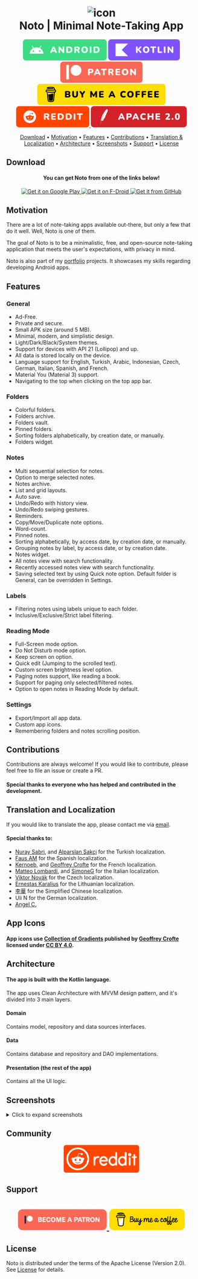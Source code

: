 <h1 align="center">
    <img src="images/Icon.svg" alt="icon" />
    <br />
    <b>Noto | Minimal Note-Taking App</b>
</h1>

<div align="center">
    <a>
        <img src="/images/Badges/Android.svg" style="border-radius: 4px;" />
    </a>
    <a>
        <img src="/images/Badges/Kotlin.svg" alt="Kotlin" style="border-radius: 4px;" />
    </a>
    <a href="https://www.patreon.com/alialbaali">
        <img src="/images/Badges/Patreon.svg" style="border-radius: 4px;" />
    </a>
    <a href="https://www.buymeacoffee.com/alialbaali">
        <img src="/images/Badges/BMC.svg" alt="BuyMeACoffee" style="border-radius: 4px;" />
    </a>
    <a href="https://www.reddit.com/r/notoapp/">
        <img src="/images/Badges/Reddit.svg" alt="Reddit" style="border-radius: 4px;" />
    </a>
    <a href="/LICENSE.md">
        <img src="/images/Badges/Apache.svg" alt="License" style="border-radius: 4px;" />
    </a>
</div>


<p align="center">
    <a href="#download">Download</a>
    •
    <a href="#motivation">Motivation</a>
    •
    <a href="#features">Features</a>
    •
    <a href="#contributions">Contributions</a>
    •
    <a href="#translation-and-localization">Translation & Localization</a>
    •
    <a href="#architecture">Architecture</a>
    •
    <a href="#screenshots">Screenshots</a>
    •
    <a href="#support">Support</a>
    •
    <a href="#license">License</a>
</p>

## Download

<div align="center">
    <h4><b>You can get Noto from one of the links below!</b></h4>
    <a href="https://play.google.com/store/apps/details?id=com.noto">
        <img src="https://play.google.com/intl/en_us/badges/images/generic/en_badge_web_generic.png" alt="Get it on Google Play" height="80" />
    </a>
    <a href="https://apt.izzysoft.de/fdroid/index/apk/com.noto">
        <img src="images/get-it-on-fdroid-en-us.svg" alt="Get it on F-Droid" height="80" />
    </a>
    <a href="https://github.com/alialbaali/Noto/releases/latest">
        <img src="images/get-it-on-github.png" alt="Get it from GitHub" height="80" />
    </a>
</div>

## Motivation

<p>
There are a lot of note-taking apps available out-there, but only a few that do it well. Well, Noto is one of them.

The goal of Noto is to be a minimalistic, free, and open-source note-taking application that meets the user's
expectations, with privacy in mind.

Noto is also part of my [portfolio](https://alialbaali.com) projects. It showcases my skills regarding developing
Android apps.
</p>

## Features

### General

* Ad-Free.
* Private and secure.
* Small APK size (around 5 MB).
* Minimal, modern, and simplistic design.
* Light/Dark/Black/System themes.
* Support for devices with API 21 (Lollipop) and up.
* All data is stored locally on the device.
* Language support for English, Turkish, Arabic, Indonesian, Czech, German, Italian, Spanish, and French.
* Material You (Material 3) support.
* Navigating to the top when clicking on the top app bar.

### Folders

* Colorful folders.
* Folders archive.
* Folders vault.
* Pinned folders.
* Sorting folders alphabetically, by creation date, or manually.
* Folders widget.

### Notes

* Multi sequential selection for notes.
* Option to merge selected notes.
* Notes archive.
* List and grid layouts.
* Auto save.
* Undo/Redo with history view.
* Undo/Redo swiping gestures.
* Reminders.
* Copy/Move/Duplicate note options.
* Word-count.
* Pinned notes.
* Sorting alphabetically, by access date, by creation date, or manually.
* Grouping notes by label, by access date, or by creation date.
* Notes widget.
* All notes view with search functionality.
* Recently accessed notes view with search functionality.
* Saving selected text by using Quick note option. Default folder is General, can be overridden in Settings.

### Labels

* Filtering notes using labels unique to each folder.
* Inclusive/Exclusive/Strict label filtering.

### Reading Mode

* Full-Screen mode option.
* Do Not Disturb mode option.
* Keep screen on option.
* Quick edit (Jumping to the scrolled text).
* Custom screen brightness level option.
* Paging notes support, like reading a book.
* Support for paging only selected/filtered notes.
* Option to open notes in Reading Mode by default.

### Settings

* Export/Import all app data.
* Custom app icons.
* Remembering folders and notes scrolling position.

## Contributions

<p>
  Contributions are always welcome! If you would like to contribute, please feel free to file an issue or create a PR.
</p>

#### Special thanks to everyone who has helped and contributed in the development.

## Translation and Localization

<p>
  If you would like to translate the app, please contact me via <a href="mailto:ali@albaali.com">email</a>.
</p>

#### Special thanks to:

- <a href="https://linkedin.com/in/nuraysabri/">Nuray Sabri</a>, and <a href="https://sakci.me">Alparslan Şakçi</a> for
  the Turkish localization.
- <a href="https://github.com/faus32">Faus AM</a> for the Spanish localization.
- <a href="https://github.com/kernoeb">Kernoeb</a>, and <a href="https://geoffreycrofte.com">Geoffrey Crofte</a> for the
  French localization.
- <a href="https://github.com/matteolomba">Matteo Lombardi</a>, and <a href="https://github.com/SimoneG97">SimoneG</a>
  for the Italian localization.
- <a href="https://github.com/vikdevelop">Viktor Novák</a> for the Czech localization.
- <a href="http://github.com/ErnestasKaralius">Ernestas Karalius</a> for the Lithuanian localization.
- <a href="https://steamcommunity.com/id/oliverberry">李華</a> for the Simplified Chinese localization.
- Uli N for the German localization.
- <a href="https://angellabs.xyz">Angel C.</a>

## App Icons

#### App icons use <a href="https://www.figma.com/community/file/830405806109119447/">Collection of Gradients</a> published by <a href="https://geoffreycrofte.com/">Geoffrey Crofte</a> licensed under <a href="https://creativecommons.org/licenses/by/4.0/">CC BY 4.0</a>.

## Architecture

#### The app is built with the Kotlin language.

The app uses Clean Architecture with MVVM design pattern, and it's divided into 3 main layers.

#### Domain

Contains model, repository and data sources interfaces.

#### Data

Contains database and repository and DAO implementations.

#### Presentation (the rest of the app)

Contains all the UI logic.

## Screenshots

<details>
  <summary>Click to expand screenshots</summary>

  <div>
    <p float="left">
      <img src="images/Frame1.png" height="400"  alt="screenshot"/>
      <img src="images/Frame2.png" height="400"  alt="screenshot"/>
      <img src="images/Frame3.png" height="400"  alt="screenshot"/>
      <img src="images/Frame4.png" height="400"  alt="screenshot"/>
    </p>
    <p>
      <img src="images/Frame5.png" height="400"  alt="screenshot"/>
      <img src="images/Frame6.png" height="400"  alt="screenshot"/>
      <img src="images/Frame7.png" height="400"  alt="screenshot"/>
      <img src="images/Frame8.png" height="400"  alt="screenshot"/>
    </p>
  </div>
</details>

## Community

<div align="center">
  <a href="https://www.reddit.com/r/notoapp/">
    <img src="images/Reddit.png" alt="Reddit" width="200"/>
  </a>
</div>

## Support

<h1 align="center">
  <a href="https://www.patreon.com/alialbaali">
    <img src="images/Patreon.png" alt="Become a Patron" width="235"/>
  </a> 
  <a href="https://www.buymeacoffee.com/alialbaali" target="_blank">
      <img src="images/BMC.png" alt="Buy Me A Coffee" width="200">
  </a>
</h1>

## License

Noto is distributed under the terms of the Apache License (Version 2.0). See [License](LICENSE.md) for details.
